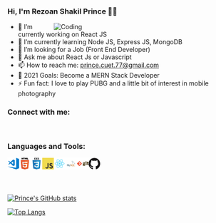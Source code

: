 ### Hi, I'm Rezoan Shakil Prince :man_student:

<img align="right" alt="Coding" width="400" src="https://miro.medium.com/max/680/1*IRGHmiGsa16stedQvIaZfw.gif">

- 🔭 I’m currently working on React JS
- 🌱 I’m currently learning Node JS, Express JS, MongoDB
- 👯 I’m looking for a Job (Front End Developer)
- 💬 Ask me about React Js or Javascript
- 📫 How to reach me: prince.cuet.77@gmail.com
- 🥅 2021 Goals: Become a MERN Stack Developer
- ⚡ Fun fact: I love to play PUBG and a little bit of interest in mobile photography

### Connect with me:

[<img align="left" alt="" width="22px" src="https://cdn.jsdelivr.net/npm/simple-icons@3/icons/facebook.svg" />][facebook]
[<img align="left" alt="" width="22px" src="https://cdn.jsdelivr.net/npm/simple-icons@v3/icons/linkedin.svg" />][linkedin]
[<img align="left" alt="" width="22px" src="https://cdn.jsdelivr.net/npm/simple-icons@v3/icons/instagram.svg" />][instagram]

<br />

### Languages and Tools:

[<img align="left" alt="Visual Studio Code" width="26px" src="https://raw.githubusercontent.com/github/explore/80688e429a7d4ef2fca1e82350fe8e3517d3494d/topics/visual-studio-code/visual-studio-code.png" />][vscode]
[<img align="left" alt="HTML5" width="26px" src="https://raw.githubusercontent.com/github/explore/80688e429a7d4ef2fca1e82350fe8e3517d3494d/topics/html/html.png" />][html]
[<img align="left" alt="CSS3" width="26px" src="https://raw.githubusercontent.com/github/explore/80688e429a7d4ef2fca1e82350fe8e3517d3494d/topics/css/css.png" />][css]
[<img align="left" alt="JavaScript" width="26px" src="https://raw.githubusercontent.com/github/explore/80688e429a7d4ef2fca1e82350fe8e3517d3494d/topics/javascript/javascript.png" />][js]
[<img align="left" alt="React" width="26px" src="https://raw.githubusercontent.com/github/explore/80688e429a7d4ef2fca1e82350fe8e3517d3494d/topics/react/react.png" />][reactjs]
[<img align="left" alt="MySQL" width="26px" src="https://raw.githubusercontent.com/github/explore/80688e429a7d4ef2fca1e82350fe8e3517d3494d/topics/mysql/mysql.png" />][mysql]
[<img align="left" alt="Git" width="26px" src="https://raw.githubusercontent.com/github/explore/80688e429a7d4ef2fca1e82350fe8e3517d3494d/topics/git/git.png" />][git]
[<img align="left" alt="GitHub" width="26px" src="https://raw.githubusercontent.com/github/explore/78df643247d429f6cc873026c0622819ad797942/topics/github/github.png" />][github]

<br />
<br />
<br />
<br />

[![Prince's GitHub stats](https://github-readme-stats.vercel.app/api?username=PrinceCuet77&show_icons=true&theme=vue&hide_border=true)](https://github.com/PrinceCuet77/github-readme-stats)

[![Top Langs](https://github-readme-stats.vercel.app/api/top-langs/?username=PrinceCuet77&layout=compact&hide_border=true)](https://github.com/PrinceCuet77/github-readme-stats)

[facebook]: https://www.facebook.com/rezoan.shakil.5/
[instagram]: https://www.instagram.com/__rs_prince77/
[linkedin]: https://www.linkedin.com/in/rezoan-shakil-prince-3908711a1/
[html]: https://www.youtube.com/watch?v=-8ORfgUa8ow&t=3s
[css]: https://www.youtube.com/watch?v=-8ORfgUa8ow&t=3s
[js]: https://www.youtube.com/watch?v=2Ji-clqUYnA&t=7250s
[reactjs]: https://www.youtube.com/watch?v=iZhV0bILFb0&t=5s
[mysql]: https://www.youtube.com/watch?v=4cWkVbC2bNE&t=5s
[git]: https://github.com/PrinceCuet77
[github]: https://github.com/PrinceCuet77
[vscode]: https://code.visualstudio.com/
